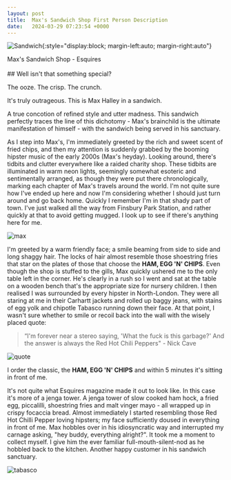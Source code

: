 ```yaml
---
layout: post
title:  Max's Sandwich Shop First Person Description
date:   2024-03-29 07:23:54 +0000
---
```

![Sandwich]({{site.baseurl}}/assets/sandwich.jpeg){:style="display:block; margin-left:auto; margin-right:auto"}
<figcaption>Max's Sandwich Shop - Esquires</figcaption>
<br>
## Well isn't that something special? 

The ooze. The crisp. The crunch. 

It's truly outrageous. This is Max Halley in a sandwich.

A true concotion of refined style and utter madness. This sandwich perfectly traces the line of this dichotomy - Max's brainchild is the ultimate manifestation of himself - with the sandwich being served in his sanctuary. 


As I step into Max's, I'm immediately greeted by the rich and sweet scent of fried chips, and then my attention is suddenly grabbed by the booming hipster music of the early 2000s (Max's heyday). Looking around, there's tidbits and clutter everywhere like a raided charity shop. These tidbits are illuminated in warm neon lights, seemingly somewhat esoteric and sentimentally arranged, as though they were put there chronologically, marking each chapter of Max's travels around the world. I'm not quite sure how I've ended up here and now I'm considering whether I should just turn around and go back home. Quickly I remember I'm in that shady part of town. I've just walked all the way from Finsbury Park Station, and rather quickly at that to avoid getting mugged. I look up to see if there's anything here for me.



![max]({{site.baseurl}}/assets/maxhalley.jpg)

I'm greeted by a warm friendly face; a smile beaming from side to side and long shaggy hair. The locks of hair almost resemble those shoestring fries that star on the plates of those that choose the **HAM, EGG 'N' CHIPS**. Even though the shop is stuffed to the gills, Max quickly ushered me to the only table left in the corner. He's clearly in a rush so I went and sat at the table on a wooden bench that's the appropriate size for nursery children. I then realised I was surrounded by every hipster in North-London. They were all staring at me in their Carhartt jackets and rolled up baggy jeans, with stains of egg yolk and chipotle Tabasco running down their face. At that point, I wasn't sure whether to smile or recoil back into the wall with the wisely placed quote:

> “I'm forever near a stereo saying, 'What the fuck is this garbage?' And the answer is always the Red Hot Chili Peppers" - Nick Cave 

![quote]({{site.baseurl}}/assets/quote.jpg)

I order the classic, the **HAM, EGG 'N' CHIPS** and within 5 minutes it's sitting in front of me. 

It's not quite what Esquires magazine made it out to look like. In this case it's more of a jenga tower. A jenga tower of slow cooked ham hock, a fried egg, piccalilli, shoestring fries and malt vinger mayo - all wrapped up in crispy focaccia bread. Almost immediately I started resembling those Red Hot Chilli Pepper loving hipsters; my face sufficiently doused in everything in front of me. Max hobbles over in his idiosyncratic way and interrupted my carnage asking, "hey buddy, everything alright?". It took me a moment to collect myself. I give him the ever familiar full-mouth-silent-nod as he hobbled back to the kitchen. Another happy customer in his sandwich sanctuary. 

 ![tabasco]({{site.baseurl}}/assets/tabasco.jpg)



